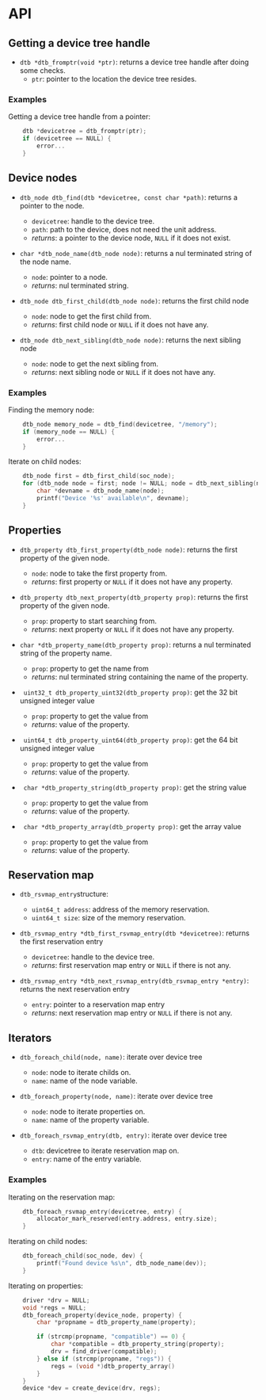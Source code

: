 # API

## Getting a device tree handle

- `dtb *dtb_fromptr(void *ptr)`: returns a device tree handle after doing some checks.
  - `ptr`: pointer to the location the device tree resides.

### Examples

Getting a device tree handle from a pointer:
```C
    dtb *devicetree = dtb_fromptr(ptr);
    if (devicetree == NULL) {
        error...
    }
```

## Device nodes

- `dtb_node dtb_find(dtb *devicetree, const char *path)`: returns a pointer to the node.
  - `devicetree`: handle to the device tree.
  - `path`: path to the device, does not need the unit address.
  - *returns*: a pointer to the device node, `NULL` if it does not exist.

- `char *dtb_node_name(dtb_node node)`: returns a nul terminated string of the node name.
  - `node`: pointer to a node.
  - *returns*: nul terminated string.

- `dtb_node dtb_first_child(dtb_node node)`: returns the first child node
  - `node`: node to get the first child from.
  - *returns*: first child node or `NULL` if it does not have any.

- `dtb_node dtb_next_sibling(dtb_node node)`: returns the next sibling node
  - `node`: node to get the next sibling from.
  - *returns*: next sibling node or `NULL` if it does not have any.

### Examples

Finding the memory node:
```C
    dtb_node memory_node = dtb_find(devicetree, "/memory");
    if (memory_node == NULL) {
        error...
    }
```

Iterate on child nodes:
```C
    dtb_node first = dtb_first_child(soc_node);
    for (dtb_node node = first; node != NULL; node = dtb_next_sibling(node)) {
        char *devname = dtb_node_name(node);
        printf("Device '%s' available\n", devname);
    }
```

## Properties

- `dtb_property dtb_first_property(dtb_node node)`: returns the first property of the given node.
  - `node`: node to take the first property from.
  - *returns*: first property or `NULL` if it does not have any property.

- `dtb_property dtb_next_property(dtb_property prop)`: returns the first property of the given node.
  - `prop`: property to start searching from.
  - *returns*: next property or `NULL` if it does not have any property.

- `char *dtb_property_name(dtb_property prop)`: returns a nul terminated string of the property name.
  - `prop`: property to get the name from
  - *returns*: nul terminated string containing the name of the property.

- ` uint32_t dtb_property_uint32(dtb_property prop)`: get the 32 bit unsigned integer value
  - `prop`: property to get the value from
  - *returns*: value of the property.

- ` uint64_t dtb_property_uint64(dtb_property prop)`: get the 64 bit unsigned integer value
  - `prop`: property to get the value from
  - *returns*: value of the property.

- ` char *dtb_property_string(dtb_property prop)`: get the string value
  - `prop`: property to get the value from
  - *returns*: value of the property.

- ` char *dtb_property_array(dtb_property prop)`: get the array value
  - `prop`: property to get the value from
  - *returns*: value of the property.

## Reservation map

- `dtb_rsvmap_entry`structure:
  - `uint64_t address`: address of the memory reservation.
  - `uint64_t size`: size of the memory reservation.

- `dtb_rsvmap_entry *dtb_first_rsvmap_entry(dtb *devicetree)`: returns the first reservation entry
  - `devicetree`: handle to the device tree.
  - *returns*: first reservation map entry or `NULL` if there is not any.

- `dtb_rsvmap_entry *dtb_next_rsvmap_entry(dtb_rsvmap_entry *entry)`: returns the next reservation
entry
  - `entry`: pointer to a reservation map entry
  - *returns*: next reservation map entry or `NULL` if there is not any.

## Iterators

- `dtb_foreach_child(node, name)`: iterate over device tree
  - `node`: node to iterate childs on.
  - `name`: name of the node variable.

- `dtb_foreach_property(node, name)`: iterate over device tree
  - `node`: node to iterate properties on.
  - `name`: name of the property variable.

- `dtb_foreach_rsvmap_entry(dtb, entry)`: iterate over device tree
  - `dtb`: devicetree to iterate reservation map on.
  - `entry`: name of the entry variable.

### Examples

Iterating on the reservation map:
```C
    dtb_foreach_rsvmap_entry(devicetree, entry) {
        allocator_mark_reserved(entry.address, entry.size);
    }
```

Iterating on child nodes:
```C
    dtb_foreach_child(soc_node, dev) {
        printf("Found device %s\n", dtb_node_name(dev));
    }
```

Iterating on properties:
```C
    driver *drv = NULL;
    void *regs = NULL;
    dtb_foreach_property(device_node, property) {
        char *propname = dtb_property_name(property);

        if (strcmp(propname, "compatible") == 0) {
            char *compatible = dtb_property_string(property);
            drv = find_driver(compatible);
        } else if (strcmp(propname, "regs")) {
            regs = (void *)dtb_property_array()
        }
    }
    device *dev = create_device(drv, regs);
```

